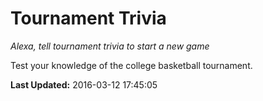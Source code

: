# Tournament Trivia
*Alexa, tell tournament trivia to start a new game*

Test your knowledge of the college basketball tournament.

**Last Updated:** 2016-03-12 17:45:05